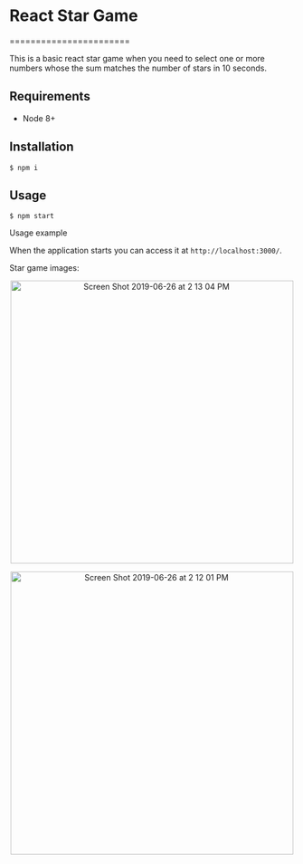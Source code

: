 # React Star Game

=======================

This is a basic react star game when you need to select one or more numbers whose the sum matches the number of stars in 10 seconds.

## Requirements

- Node 8+

## Installation

`$ npm i`

## Usage

`$ npm start`

Usage example

When the application starts you can access it at `http://localhost:3000/`.

Star game images:

<p align="center">
  <img width="500" alt="Screen Shot 2019-06-26 at 2 13 04 PM" src="https://user-images.githubusercontent.com/13106549/60204307-89357900-981c-11e9-827d-cf49936e9b38.png">
</p>
<p align="center">
  <img width="500" align="center" alt="Screen Shot 2019-06-26 at 2 12 01 PM" src="https://user-images.githubusercontent.com/13106549/60204241-66a36000-981c-11e9-902d-4c566867367b.png">
</p>
